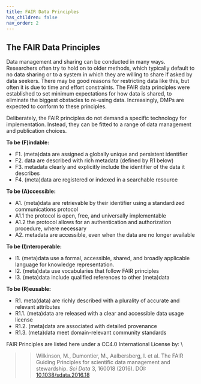 ```yaml
---
title: FAIR Data Principles
has_children: false
nav_order: 2
---
```


## The FAIR Data Principles

Data management and sharing can be conducted in many ways. Researchers often try
 to hold on to older methods, which typically default to no data sharing or to a
  system in which they are willing to share if asked by data seekers. There may
   be good reasons for restricting data like this, but often it is due to time
    and effort constraints. The FAIR data principles were established to set
     minimum expectations for how data is shared, to eliminate the biggest
      obstacles to re-using data.  Increasingly, DMPs are expected to conform to
       these principles.

Deliberately, the FAIR principles do not demand a specific technology for
 implementation. Instead, they can be fitted to a range of data management and
  publication choices.

**To be (F)indable:**

- F1. (meta)data are assigned a globally unique and persistent identifier
- F2. data are described with rich metadata (defined by R1 below)
- F3. metadata clearly and explicitly include the identifier of the data it
 describes
- F4. (meta)data are registered or indexed in a searchable resource

**To be (A)ccessible:**

- A1. (meta)data are retrievable by their identifier using a standardized
 communications protocol
- A1.1 the protocol is open, free, and universally implementable
- A1.2 the protocol allows for an authentication and authorization procedure,
 where necessary
- A2. metadata are accessible, even when the data are no longer available

**To be (I)nteroperable:**

- I1. (meta)data use a formal, accessible, shared, and broadly applicable
 language for knowledge representation.
- I2. (meta)data use vocabularies that follow FAIR principles
- I3. (meta)data include qualified references to other (meta)data

**To be (R)eusable:**

- R1. meta(data) are richly described with a plurality of accurate and relevant attributes
- R1.1. (meta)data are released with a clear and accessible data usage license
- R1.2. (meta)data are associated with detailed provenance
- R1.3. (meta)data meet domain-relevant community standards




FAIR Principles are listed here under a CC4.0 International License by: \\
> > Wilkinson, M., Dumontier, M., Aalbersberg, I. et al. The FAIR Guiding Principles
 for scientific data management and stewardship. *Sci Data* 3, 160018 (2016).
  DOI: [10.1038/sdata.2016.18](https://doi.org/10.1038/sdata.2016.18)
